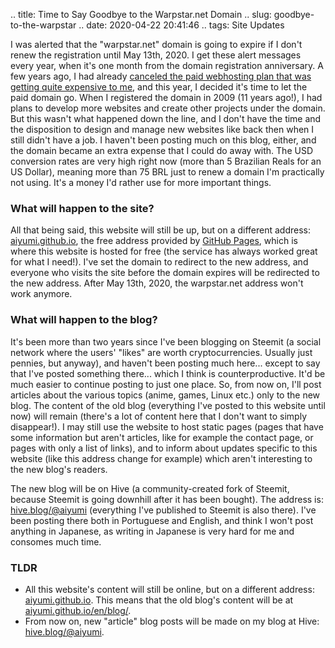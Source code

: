 .. title: Time to Say Goodbye to the Warpstar.net Domain
.. slug: goodbye-to-the-warpstar
.. date: 2020-04-22 20:41:46
.. tags: Site Updates

I was alerted that the "warpstar.net" domain is going to expire if I don't renew the registration until May 13th, 2020. I get these alert messages every year, when it's one month from the domain registration anniversary. A few years ago, I had already [canceled the paid webhosting plan that was getting quite expensive to me](/en/blog/static-blog-migration), and this year, I decided it's time to let the paid domain go. When I registered the domain in 2009 (11 years ago!), I had plans to develop more websites and create other projects under the domain. But this wasn't what happened down the line, and I don't have the time and the disposition to design and manage new websites like back then when I still didn't have a job. I haven't been posting much on this blog, either, and the domain became an extra expense that I could do away with. The USD conversion rates are very high right now (more than 5 Brazilian Reals for an US Dollar), meaning more than 75 BRL just to renew a domain I'm practically not using. It's a money I'd rather use for more important things.

### What will happen to the site?

All that being said, this website will still be up, but on a different address: [aiyumi.github.io](/en/), the free address provided by [GitHub Pages][ghpageshp], which is where this website is hosted for free (the service has always worked great for what I need!). I've set the domain to redirect to the new address, and everyone who visits the site before the domain expires will be redirected to the new address. After May 13th, 2020, the warpstar.net address won't work anymore.

### What will happen to the blog?

It's been more than two years since I've been blogging on Steemit (a social network where the users' "likes" are worth cryptocurrencies. Usually just pennies, but anyway), and haven't been posting much here... except to say that I've posted something there... which I think is counterproductive. It'd be much easier to continue posting to just one place. So, from now on, I'll post articles about the various topics (anime, games, Linux etc.) only to the new blog. The content of the old blog (everything I've posted to this website until now) will remain (there's a lot of content here that I don't want to simply disappear!). I may still use the website to host static pages (pages that have some information but aren't articles, like for example the contact page, or pages with only a list of links), and to inform about updates specific to this website (like this address change for example) which aren't interesting to the new blog's readers.

The new blog will be on Hive (a community-created fork of Steemit, because Steemit is going downhill after it has been bought). The address is: [hive.blog/@aiyumi](https://hive.blog/@aiyumi) (everything I've published to Steemit is also there). I've been posting there both in Portuguese and English, and think I won't post anything in Japanese, as writing in Japanese is very hard for me and consomes much time.

### TLDR

* All this website's content will still be online, but on a different address: [aiyumi.github.io](https://aiyumi.github.io/). This means that the old blog's content will be at [aiyumi.github.io/en/blog/](/en/blog/).
* From now on, new "article" blog posts will be made on my blog at Hive: [hive.blog/@aiyumi](https://hive.blog/@aiyumi).

[ghpageshp]: https://pages.github.com/
